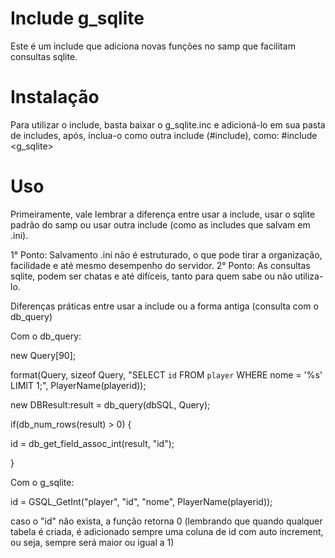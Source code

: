 # Include g_sqlite
Este é um include que adiciona novas funções no samp que facilitam consultas sqlite.

# Instalação

Para utilizar o include, basta baixar o g_sqlite.inc e adicioná-lo em sua pasta de includes, após, inclua-o como outra include (#include), como:
#include <g_sqlite>

# Uso

Primeiramente, vale lembrar a diferença entre usar a include, usar o sqlite padrão do samp ou usar outra include (como as includes que salvam em .ini).

1° Ponto: Salvamento .ini não é estruturado, o que pode tirar a organização, facilidade e até mesmo desempenho do servidor.
2° Ponto: As consultas sqlite, podem ser chatas e até difíceis, tanto para quem sabe ou não utiliza-lo.

Diferenças práticas entre usar a include ou a forma antiga (consulta com o db_query)

Com o db_query:

new Query[90];


format(Query, sizeof Query, "SELECT `id` FROM `player` WHERE nome = '%s' LIMIT 1;", PlayerName(playerid));


new DBResult:result = db_query(dbSQL, Query);


if(db_num_rows(result) > 0)
{


  id = db_get_field_assoc_int(result, "id");

}

Com o g_sqlite:

id = GSQL_GetInt("player", "id", "nome", PlayerName(playerid));


caso o "id" não exista, a função retorna 0 (lembrando que quando qualquer tabela é criada, é adicionado sempre uma coluna de id com auto increment, ou seja, sempre será maior ou igual a 1)
